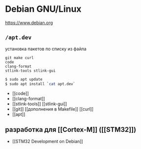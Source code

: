 # Debian GNU/Linux
https://www.debian.org

## `/apt.dev`

установка пакетов по списку из файла

```
git make curl
code
clang-format
stlink-tools stlink-gui
```

```sh
$ sudo apt update
$ sudo apt install `cat apt.dev`
```

- [[code]]
- [[clang-format]]
- [[stlink-tools]] [[stlink-gui]]
- [[git]] [[дополнения в Makefile]] [[curl]]
- [[apt]]

## разработка для [[Cortex-M]] ([[STM32]])

- [[STM32 Development on Debian]]
